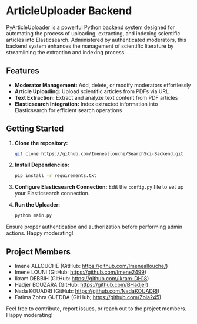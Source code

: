 # ArticleUploader Backend

PyArticleUploader is a powerful Python backend system designed for automating the process of uploading, extracting, and indexing scientific articles into Elasticsearch. Administered by authenticated moderators, this backend system enhances the management of scientific literature by streamlining the extraction and indexing process.

## Features
- **Moderator Management:** Add, delete, or modify moderators effortlessly
- **Article Uploading:** Upload scientific articles from PDFs via URL
- **Text Extraction:** Extract and analyze text content from PDF articles
- **Elasticsearch Integration:** Index extracted information into Elasticsearch for efficient search operations

## Getting Started
1. **Clone the repository:**
    ```bash
    git clone https://github.com/Imeneallouche/SearchSci-Backend.git
    ```

2. **Install Dependencies:**
    ```bash
    pip install -r requirements.txt
    ```

3. **Configure Elasticsearch Connection:**
    Edit the `config.py` file to set up your Elasticsearch connection.

4. **Run the Uploader:**
    ```bash
    python main.py
    ```

Ensure proper authentication and authorization before performing admin actions. Happy moderating!

## Project Members
- Imène ALLOUCHE        (GitHub: https://github.com/Imeneallouche/)
- Imène LOUNI           (GitHub: https://github.com/Imene2499)         
- Ikram DEBBIH          (GitHub: https://github.com/Ikram-DH18)
- Hadjer BOUZARA        (GitHub: https://github.com/BHadjer)
- Nada KOUADRI          (GitHub: https://github.com/NadaKOUADRI)
- Fatima Zohra GUEDDA    (GitHub; https://github.com/Zola245)

  
Feel free to contribute, report issues, or reach out to the project members. Happy moderating!


